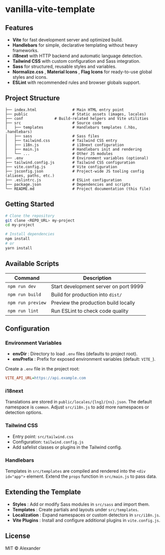 # vanilla-vite-template

## Features

- **Vite** for fast development server and optimized build.
- **Handlebars** for simple, declarative templating without heavy frameworks.
- **i18next** with HTTP backend and automatic language detection.
- **Tailwind CSS** with custom configuration and Sass integration.
- **Sass** for structured, reusable styles and variables.
- **Normalize.css** , **Material Icons** , **Flag Icons** for ready-to-use global styles and icons.
- **ESLint** with recommended rules and browser globals support.

## Project Structure

```
├── index.html                # Main HTML entry point
├── public                    # Static assets (images, locales)
├── conf		      # Build-related helpers and Vite utilities
├── src                       # Source code
│   ├── templates             # Handlebars templates (.hbs, .handlebars)
│   ├── sass                  # Sass files
│   ├── tailwind.css          # Tailwind CSS entry
│   ├── i18n.js               # i18next configuration
│   ├── main.js               # Handlebars init and rendering
│   └── ...                   # Other JS modules
├── .env                      # Environment variables (optional)
├── tailwind.config.js        # Tailwind CSS configuration
├── vite.config.js            # Vite configuration
├── jsconfig.json             # Project-wide JS tooling config (aliases, paths, etc.)
├── .eslintrc.js              # ESLint configuration
├── package.json              # Dependencies and scripts
└── README.md                 # Project documentation (this file)
```

## Getting Started

```bash
# Clone the repository
git clone <REPO_URL> my-project
cd my-project

# Install dependencies
npm install
# or
yarn install
```

## Available Scripts

| Command           | Description                           |
| ----------------- | ------------------------------------- |
| `npm run dev`     | Start development server on port 9999 |
| `npm run build`   | Build for production into `dist/`     |
| `npm run preview` | Preview the production build locally  |
| `npm run lint`    | Run ESLint to check code quality      |

## Configuration

### Environment Variables

- **envDir** : Directory to load `.env` files (defaults to project root).
- **envPrefix** : Prefix for exposed environment variables (default: `VITE_`).

Create a `.env` file in the project root:

```ini
VITE_API_URL=https://api.example.com
```

### i18next

Translations are stored in `public/locales/{lng}/{ns}.json`. The default namespace is `common`. Adjust `src/i18n.js` to add more namespaces or detection options.

### Tailwind CSS

- Entry point: `src/tailwind.css`
- Configuration: `tailwind.config.js`
- Add safelist classes or plugins in the Tailwind config.

### Handlebars

Templates in `src/templates` are compiled and rendered into the `<div id="app">` element. Extend the `props` function in `src/main.js` to pass data.

## Extending the Template

- **Styles** : Add or modify Sass modules in `src/sass` and import them.
- **Templates** : Create partials and layouts under `src/templates`.
- **Localization** : Expand namespaces or custom detectors in `src/i18n.js`.
- **Vite Plugins** : Install and configure additional plugins in `vite.config.js`.

## License

MIT © Alexander

